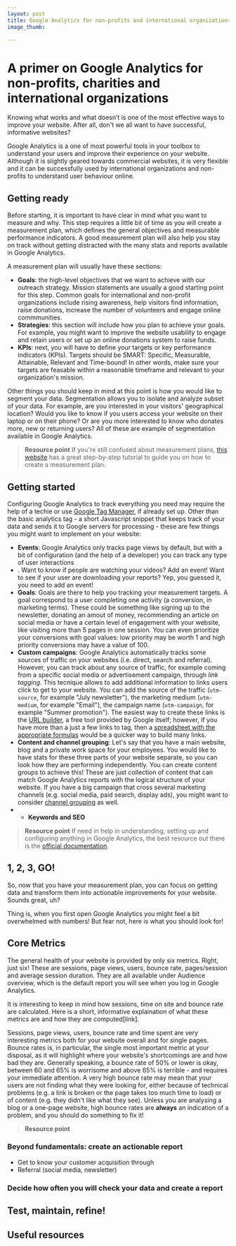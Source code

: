 ```yaml
---
layout: post
title: Google Analytics for non-profits and international organizations
image_thumb: 

---
```


# A primer on Google Analytics for non-profits, charities and international organizations

Knowing what works and what doesn’t is one of the most effective ways to improve your website. After all, don't we all want to have successful, informative websites?

Google Analytics is a one of most powerful tools in your toolbox to understand your users and improve their experience on your website. Although it is slightly geared towards commercial websites, it is very flexible and it can be successfully used by international organizations and non-profits to understand user behaviour online.

## Getting ready

Before starting, it is important to have clear in mind what you want to measure and why. This step requires a little bit of time as you will create a measurement plan, which defines the general objectives and measurable performance indicators. A good measurement plan will also help you stay on track without getting distracted with the many stats and reports available in Google Analytics.

A measurement plan will usually have these sections:

- **Goals**: the high-level objectives that we want to achieve with our outreach strategy. Mission statements are usually a good starting point for this step. Common goals for international and non-profit organizations include rising awareness, help visitors find information, raise donations, increase the number of volunteers and engage online commmunities.
- **Strategies**: this section will include how you plan to achieve your goals. For example, you might want to improve the website usability to engage and retain users or set up an online donations system to raise funds.
- **KPIs**: next, you will have to define your targets or key performance indicators (KPIs). Targets should be SMART: Specific, Measurable, Attainable, Relevant and Time-bound! In other words, make sure your targets are feasable within a reasonable timeframe and relevant to your organization's mission.

Other things you should keep in mind at this point is how you would like to segment your data. Segmentation allows you to isolate and analyze subset of your data. For example, are you interested in your visitors' geographical location? Would you like to know if you users access your website on their laptop or on their phone? Or are you more interested to know who donates more, new or returning users? All of these are example of segmentation available in Google Analytics.

> **Resource point** If you're still confused about measurement plans, [this website](https://whitefusemedia.com/guides/create-google-analytics-measurement-plan) has a great step-by-step tutorial to guide you on how to create a measurement plan.

## Getting started

Configuring Google Analytics to track everything you need may require the help of a techie or use [Google Tag Manager](https://support.google.com/tagmanager/answer/6102821?visit_id=1-636221681289895179-2873153591&rd=1), if already set up.
Other than the basic analytics tag - a short Javascript snippet that keeps track of your data and sends it to Google servers for processing - these are few things you might want to implement on your website:

* **Events**: Google Analytics only tracks page views by default, but with a bit of configuration (and the help of a developer) you can track any type of user interactions
* . Want to know if people are watching your videos? Add an event! Want to see if your user are downloading your reports? Yep, you guessed it, you need to add an event!
* **Goals**: Goals are there to help you tracking your measurement targets. A goal correspond to a user completing one activity (a conversion, in marketing terms). These could be something like signing up to the newsletter, donating an amout of money, recommending an article on social media or have a certain level of engagement with your website, like visiting more than 5 pages in one session. You can even prioritize your conversions with goal values: low priority may be worth 1 and high priority conversions may have a value of 100.
* **Custom campaigns**: Google Analytics automatically tracks some sources of traffic on your websites (i.e. direct, search and referral). However, you can track about any source of traffic, for example coming from a specific social media or advertisement campaign, through *link tagging*. This tecnique allows to add additional information to links users click to get to your website. You can add the source of the traffic (```utm-source```, for example "July newsletter"), the marketing medium (```utm-medium```, for example "Email"), the campaign name (```utm-campaign```, for example "Summer promotion"). The easiest way to create these links is the [URL builder](https://ga-dev-tools.appspot.com/campaign-url-builder/), a free tool provided by Google itself; however, if you have more than a just a few links to tag, then a [spreadsheet with the appropriate formulas](http://linchpinseo.com/url-builder-google-analytics/) would be a quicker way to build many links.
* **Content and channel grouping**: Let's say that you have a main website, blog and a private work space for your employees. You would like to have stats for these three parts of your website separate, so you can look how they are performing independently. You can create content groups to achieve this! These are just collection of content that can match Google Analytics reports with the logical structure of your website. If you have a big campaign that cross several marketing channels (e.g. social media, paid search, display ads), you might want to consider [channel grouping](https://support.google.com/analytics/answer/6010097?hl=en) as well.
* * **Keywords and SEO**

> **Resource point** If need in help in understanding, setting up and configuring anything in Google Analytics, the best resource out there is the [official documentation](https://support.google.com/analytics).

## 1, 2, 3, GO!

So, now that you have your measurement plan, you can focus on getting data and transform them into actionable improvements for your website. Sounds great, uh?

Thing is, when you first open Google Analytics you might feel a bit overwhelmed with numbers! But fear not, here is what you should look for!

## Core Metrics
The general health of your website is provided by only six metrics. Right, just six! These are sessions, page views, users, bounce rate, pages/session and average session duration. They are all available under Audience overview, which is the default report you will see when you log in Google Analytics.

It is interesting to keep in mind how sessions, time on site and bounce rate are calculated. Here is a short, informative explaination of what these metrics are and how they are computed[link].

Sessions, page views, users, bounce rate and time spent are very interesting metrics both for your website overall and for single pages. Bounce rates is, in particular, the single most important metric at your disposal, as it will highlight where your website's shortcomings are and how bad they are. Generally speaking, a bounce rate of 50% or lower is okay, between 60 and 65% is worrisome and above 65% is terrible - and requires your immediate attention.
A very high bounce rate may mean that your users are not finding what they were looking for, either because of technical problems (e.g. a link is broken or the page takes too much time to load) or of content (e.g. they didn't like what they see). Unless you are analysing a blog or a one-page website, high bounce rates are **always** an indication of a problem, and you should do something to fix it!

> **Resource point**

### Beyond fundamentals: create an actionable report

* Get to know your customer acquisition through
* Referral (social media, newsletter)



### Decide how often you will check your data and create a report

## Test, maintain, refine!

## Useful resources
